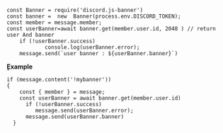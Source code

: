     const Banner = require('discord.js-banner')
    const banner =  new  Banner(process.env.DISCORD_TOKEN);
	const member = message.member;
    const userBanner=await banner.get(member.user.id, 2048 ) // return user And banner
        if (!userBanner.success)
    		    console.log(userBanner.error);
    	message.send(`user banner : ${userBanner.banner}`) 

ٍ**Example**

	if (message.content('!mybanner'))
	{
		const { member } = message;
	    const userBanner = await banner.get(member.user.id)
	      if (!userBanner.success)
	    	 message.send(userBanner.error);
		  message.send(userBanner.banner) 
	  }